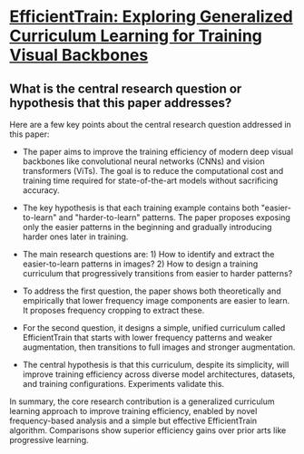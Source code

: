 # [EfficientTrain: Exploring Generalized Curriculum Learning for Training   Visual Backbones](https://arxiv.org/abs/2211.09703)

## What is the central research question or hypothesis that this paper addresses?

 Here are a few key points about the central research question addressed in this paper:

- The paper aims to improve the training efficiency of modern deep visual backbones like convolutional neural networks (CNNs) and vision transformers (ViTs). The goal is to reduce the computational cost and training time required for state-of-the-art models without sacrificing accuracy. 

- The key hypothesis is that each training example contains both "easier-to-learn" and "harder-to-learn" patterns. The paper proposes exposing only the easier patterns in the beginning and gradually introducing harder ones later in training.

- The main research questions are: 1) How to identify and extract the easier-to-learn patterns in images? 2) How to design a training curriculum that progressively transitions from easier to harder patterns?

- To address the first question, the paper shows both theoretically and empirically that lower frequency image components are easier to learn. It proposes frequency cropping to extract these. 

- For the second question, it designs a simple, unified curriculum called EfficientTrain that starts with lower frequency patterns and weaker augmentation, then transitions to full images and stronger augmentation.

- The central hypothesis is that this curriculum, despite its simplicity, will improve training efficiency across diverse model architectures, datasets, and training configurations. Experiments validate this.

In summary, the core research contribution is a generalized curriculum learning approach to improve training efficiency, enabled by novel frequency-based analysis and a simple but effective EfficientTrain algorithm. Comparisons show superior efficiency gains over prior arts like progressive learning.
